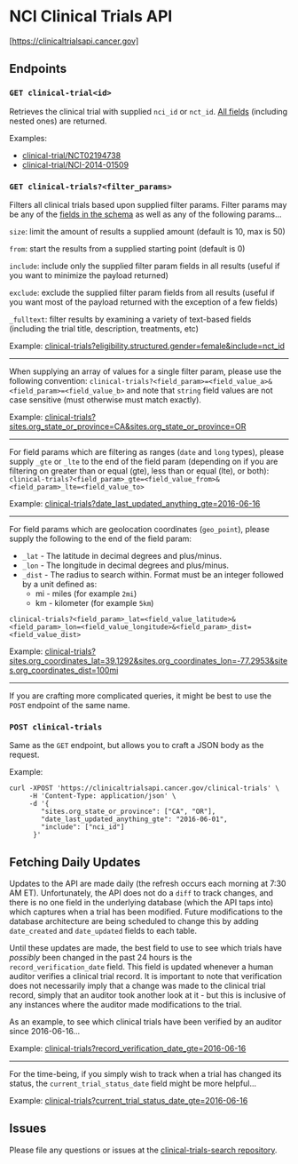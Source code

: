 # NCI Clinical Trials API
[https://clinicaltrialsapi.cancer.gov]

## Endpoints

### `GET clinical-trial<id>`
Retrieves the clinical trial with supplied `nci_id` or `nct_id`. [All fields](clinical-trial.json) (including nested ones) are returned.

Examples:
* [clinical-trial/NCT02194738](clinical-trial/NCT02194738)
* [clinical-trial/NCI-2014-01509](clinical-trial/NCI-2014-01509)

### `GET clinical-trials?<filter_params>`
Filters all clinical trials based upon supplied filter params. Filter params may be any of the [fields in the schema](clinical-trial.json) as well as any of the following params...

`size`: limit the amount of results a supplied amount (default is 10, max is 50)

`from`: start the results from a supplied starting point (default is 0)

`include`: include only the supplied filter param fields in all results (useful if you want to minimize the payload returned)

`exclude`: exclude the supplied filter param fields from all results (useful if you want most of the payload returned with the exception of a few fields)

`_fulltext`: filter results by examining a variety of text-based fields (including the trial title, description, treatments, etc)

Example: [clinical-trials?eligibility.structured.gender=female&include=nct_id](clinical-trials?eligibility.structured.gender=female&include=nct_id)

-------

When supplying an array of values for a single filter param, please use the following convention: `clinical-trials?<field_param>=<field_value_a>&<field_param>=<field_value_b>` and note that `string` field values are not case sensitive (must otherwise must match exactly).

Example: [clinical-trials?sites.org_state_or_province=CA&sites.org_state_or_province=OR](clinical-trials?sites.org_state_or_province=CA&sites.org_state_or_province=OR)

-------

For field params which are filtering as ranges (`date` and `long` types), please supply `_gte` or `_lte` to the end of the field param (depending on if you are filtering on greater than or equal (gte), less than or equal (lte), or both): `clinical-trials?<field_param>_gte=<field_value_from>&<field_param>_lte=<field_value_to>`

Example: [clinical-trials?date_last_updated_anything_gte=2016-06-16](clinical-trials?date_last_updated_anything_gte=2016-06-16)

-------

For field params which are geolocation coordinates (`geo_point`), please supply the following to the end of the field param:
* `_lat` - The latitude in decimal degrees and plus/minus.
* `_lon` - The longitude in decimal degrees and plus/minus.
* `_dist` - The radius to search within. Format must be an integer followed by a unit defined as:
  * mi - miles (for example `2mi`)
  * km - kilometer (for example `5km`)  

`clinical-trials?<field_param>_lat=<field_value_latitude>&<field_param>_lon=<field_value_longitude>&<field_param>_dist=<field_value_dist>`

Example: [clinical-trials?sites.org_coordinates_lat=39.1292&sites.org_coordinates_lon=-77.2953&sites.org_coordinates_dist=100mi](clinical-trials?sites.org_coordinates_lat=39.1292&sites.org_coordinates_lon=-77.2953&sites.org_coordinates_dist=100mi)

-------

If you are crafting more complicated queries, it might be best to use the `POST` endpoint of the same name.

### `POST clinical-trials`
Same as the `GET` endpoint, but allows you to craft a JSON body as the request.

Example:

```
curl -XPOST 'https://clinicaltrialsapi.cancer.gov/clinical-trials' \
     -H 'Content-Type: application/json' \
     -d '{
        "sites.org_state_or_province": ["CA", "OR"],
        "date_last_updated_anything_gte": "2016-06-01",
        "include": ["nci_id"]
      }'
```

## Fetching Daily Updates

Updates to the API are made daily (the refresh occurs each morning at 7:30 AM ET). Unfortunately, the API does not do a `diff` to track changes, and there is no one field in the underlying database (which the API taps into) which captures when a trial has been modified. Future modifications to the database architecture are being scheduled to change this by adding `date_created` and `date_updated` fields to each table.

Until these updates are made, the best field to use to see which trials have *possibly* been changed in the past 24 hours is the `record_verification_date` field. This field is updated whenever a human auditor verifies a clinical trial record. It is important to note that verification does not necessarily imply that a change was made to the clinical trial record, simply that an auditor took another look at it - but this is inclusive of any instances where the auditor made modifications to the trial.

As an example, to see which clinical trials have been verified by an auditor since 2016-06-16...

Example: [clinical-trials?record_verification_date_gte=2016-06-16](clinical-trials?record_verification_date_gte=2016-06-16)

-------

For the time-being, if you simply wish to track when a trial has changed its status, the `current_trial_status_date` field might be more helpful...

Example: [clinical-trials?current_trial_status_date_gte=2016-06-16](clinical-trials?current_trial_status_date_gte=2016-06-16)

## Issues

Please file any questions or issues at the [clinical-trials-search repository](https://github.com/presidential-innovation-fellows/clinical-trials-search/issues).
